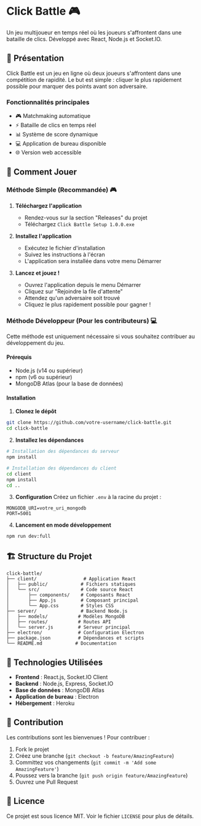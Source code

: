 # Click Battle 🎮

Un jeu multijoueur en temps réel où les joueurs s'affrontent dans une bataille de clics. Développé avec React, Node.js et Socket.IO.

## 🎯 Présentation

Click Battle est un jeu en ligne où deux joueurs s'affrontent dans une compétition de rapidité. Le but est simple : cliquer le plus rapidement possible pour marquer des points avant son adversaire.

### Fonctionnalités principales

- 🎮 Matchmaking automatique
- ⚡ Bataille de clics en temps réel
- 📊 Système de score dynamique
- 💻 Application de bureau disponible
- 🌐 Version web accessible

## 🚀 Comment Jouer

### Méthode Simple (Recommandée) 🎮

1. **Téléchargez l'application**
   - Rendez-vous sur la section "Releases" du projet
   - Téléchargez `Click Battle Setup 1.0.0.exe`

2. **Installez l'application**
   - Exécutez le fichier d'installation
   - Suivez les instructions à l'écran
   - L'application sera installée dans votre menu Démarrer

3. **Lancez et jouez !**
   - Ouvrez l'application depuis le menu Démarrer
   - Cliquez sur "Rejoindre la file d'attente"
   - Attendez qu'un adversaire soit trouvé
   - Cliquez le plus rapidement possible pour gagner !

### Méthode Développeur (Pour les contributeurs) 💻

Cette méthode est uniquement nécessaire si vous souhaitez contribuer au développement du jeu.

#### Prérequis
- Node.js (v14 ou supérieur)
- npm (v6 ou supérieur)
- MongoDB Atlas (pour la base de données)

#### Installation
1. **Clonez le dépôt**
```bash
git clone https://github.com/votre-username/click-battle.git
cd click-battle
```

2. **Installez les dépendances**
```bash
# Installation des dépendances du serveur
npm install

# Installation des dépendances du client
cd client
npm install
cd ..
```

3. **Configuration**
Créez un fichier `.env` à la racine du projet :
```env
MONGODB_URI=votre_uri_mongodb
PORT=5001
```

4. **Lancement en mode développement**
```bash
npm run dev:full
```

## 🏗️ Structure du Projet

```
click-battle/
├── client/                 # Application React
│   ├── public/            # Fichiers statiques
│   └── src/               # Code source React
│       ├── components/    # Composants React
│       ├── App.js         # Composant principal
│       └── App.css        # Styles CSS
├── server/                # Backend Node.js
│   ├── models/           # Modèles MongoDB
│   ├── routes/           # Routes API
│   └── server.js         # Serveur principal
├── electron/             # Configuration Electron
├── package.json          # Dépendances et scripts
└── README.md            # Documentation
```

## 🔧 Technologies Utilisées

- **Frontend** : React.js, Socket.IO Client
- **Backend** : Node.js, Express, Socket.IO
- **Base de données** : MongoDB Atlas
- **Application de bureau** : Electron
- **Hébergement** : Heroku

## 🤝 Contribution

Les contributions sont les bienvenues ! Pour contribuer :

1. Fork le projet
2. Créez une branche (`git checkout -b feature/AmazingFeature`)
3. Committez vos changements (`git commit -m 'Add some AmazingFeature'`)
4. Poussez vers la branche (`git push origin feature/AmazingFeature`)
5. Ouvrez une Pull Request

## 📄 Licence

Ce projet est sous licence MIT. Voir le fichier `LICENSE` pour plus de détails. 
